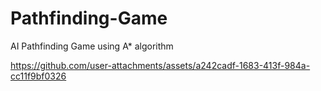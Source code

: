 # Pathfinding-Game
AI Pathfinding Game using A* algorithm



https://github.com/user-attachments/assets/a242cadf-1683-413f-984a-cc11f9bf0326

